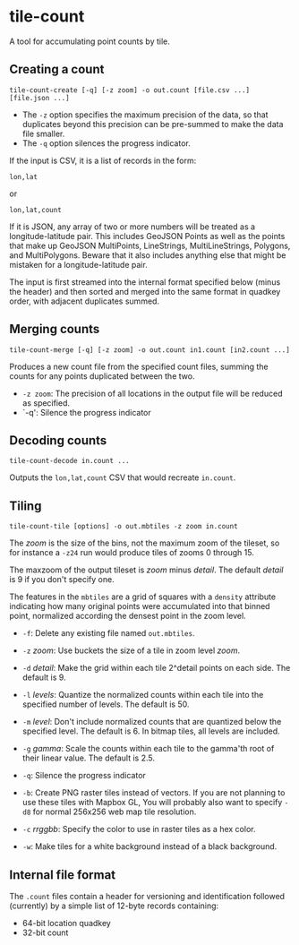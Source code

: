tile-count
==========

A tool for accumulating point counts by tile.

Creating a count
----------------

    tile-count-create [-q] [-z zoom] -o out.count [file.csv ...] [file.json ...]

* The `-z` option specifies the maximum precision of the data, so that duplicates
beyond this precision can be pre-summed to make the data file smaller.
* The `-q` option silences the progress indicator.

If the input is CSV, it is a list of records in the form:

    lon,lat

or

    lon,lat,count

If it is JSON, any array of two or more numbers will be treated as a longitude-latitude
pair. This includes GeoJSON Points as well as the points that make up GeoJSON MultiPoints,
LineStrings, MultiLineStrings, Polygons, and MultiPolygons. Beware that it also includes
anything else that might be mistaken for a longitude-latitude pair.

The input is first streamed into the internal format specified below (minus the header)
and then
sorted and merged into the same format in quadkey order, with adjacent duplicates
summed.

Merging counts
--------------

    tile-count-merge [-q] [-z zoom] -o out.count in1.count [in2.count ...]

Produces a new count file from the specified count files, summing the counts for any points
duplicated between the two.

* `-z zoom`: The precision of all locations in the output file will be reduced as specified.
* `-q': Silence the progress indicator

Decoding counts
---------------

    tile-count-decode in.count ...

Outputs the `lon,lat,count` CSV that would recreate `in.count`.

Tiling
------

    tile-count-tile [options] -o out.mbtiles -z zoom in.count

The _zoom_ is the size of the bins, not the maximum zoom of the tileset,
so for instance a `-z24` run would produce tiles of zooms 0 through 15.

The maxzoom of the output tileset is _zoom_ minus _detail_.
The default _detail_ is 9 if you don't specify one.

The features in the `mbtiles` are a grid of squares with a `density` attribute
indicating how many original points were accumulated into that binned point,
normalized according the densest point in the zoom level.

* `-f`: Delete any existing file named `out.mbtiles`.
* `-z` *zoom*: Use buckets the size of a tile in zoom level *zoom*.
* `-d` *detail*: Make the grid within each tile 2^detail points on each side. The default is 9.
* `-l` *levels*: Quantize the normalized counts within each tile into the specified number of levels. The default is 50.
* `-m` *level*: Don't include normalized counts that are quantized below the specified level. The default is 6. In bitmap tiles, all levels are included.
* `-g` *gamma*: Scale the counts within each tile to the gamma'th root of their linear value. The default is 2.5.
* `-q`: Silence the progress indicator

* `-b`: Create PNG raster tiles instead of vectors. If you are not planning to use these tiles with Mapbox GL,
        You will probably also want to specify `-d8` for normal 256x256 web map tile resolution.
* `-c` *rrggbb*: Specify the color to use in raster tiles as a hex color.
* `-w`: Make tiles for a white background instead of a black background.

Internal file format
--------------------

The `.count` files contain a header for versioning and identification
followed (currently) by a simple list of 12-byte records containing:

   * 64-bit location quadkey
   * 32-bit count
